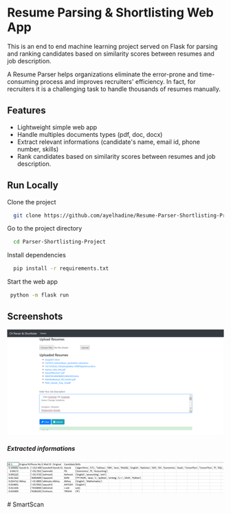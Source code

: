 
# Resume Parsing & Shortlisting Web App

This is an end to end machine learning project served on Flask for parsing and ranking candidates based on similarity scores between resumes and job description.

A Resume Parser helps organizations eliminate the error-prone and time-consuming process and improves recruiters' efficiency. 
In fact, for recruiters it is a challenging task to handle thousands of resumes manually.
## Features

- Lightweight simple web app
- Handle multiples documents types (pdf, doc, docx)
- Extract relevant informations (candidate's name, email id, phone number, skills)
- Rank candidates based on similarity scores between resumes and job description.


## Run Locally

Clone the project

```bash
  git clone https://github.com/ayelhadine/Resume-Parser-Shortlisting-Project.git
```

Go to the project directory

```bash
  cd Parser-Shortlisting-Project
```

Install dependencies

```bash
  pip install -r requirements.txt
```

Start the web app

```bash
 python -m flask run
```


## Screenshots

![Alt home](/screenshots/home.png?raw=true "Home")
##### Extracted informations
![Alt Candidates](/screenshots/outputsheet.png?raw=true "Output")


#   S m a r t S c a n 
 
 